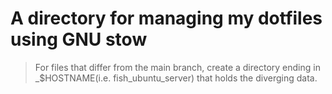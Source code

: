# A directory for managing my dotfiles using GNU stow

> For files that differ from the main branch, create a directory ending in
> _$HOSTNAME(i.e. fish_ubuntu_server) that holds the diverging data.
